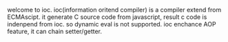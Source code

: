 welcome to ioc. ioc(information oritend compiler) is a compiler extend from ECMAscipt. it generate C source code from javascript, result c code is indenpend from ioc. so dynamic eval is not supported.
ioc enchance AOP feature, it can chain setter/getter.